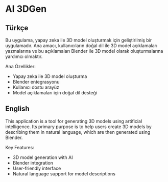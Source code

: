 # AI 3DGen

## Türkçe

Bu uygulama, yapay zeka ile 3D model oluşturmak için geliştirilmiş bir uygulamadır. Ana amacı, kullanıcıların doğal dil ile 3D model açıklamaları yazmalarına ve bu açıklamaları Blender ile 3D model olarak oluşturmalarına yardımcı olmaktır.

Ana Özellikler:
- Yapay zeka ile 3D model oluşturma
- Blender entegrasyonu
- Kullanıcı dostu arayüz
- Model açıklamaları için doğal dil desteği

## English

This application is a tool for generating 3D models using artificial intelligence. Its primary purpose is to help users create 3D models by describing them in natural language, which are then generated using Blender.

Key Features:
- 3D model generation with AI
- Blender integration
- User-friendly interface
- Natural language support for model descriptions
